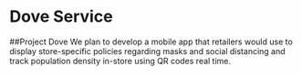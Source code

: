 # Dove Service

##Project Dove
We plan to develop a mobile app that retailers would use to display store-specific policies regarding masks and social distancing and track population density in-store using QR codes real time.

